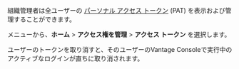 組織管理者は全ユーザーの [パーソナル アクセス トークン](syi1695940519543.md) (PAT) を表示および管理することができます。

メニューから、**ホーム** \> **アクセス権を管理** \> **アクセス トークン** を選択します。

ユーザーのトークンを取り消すと、そのユーザーのVantage Consoleで実行中のアクティブなログインが直ちに取り消されます。
